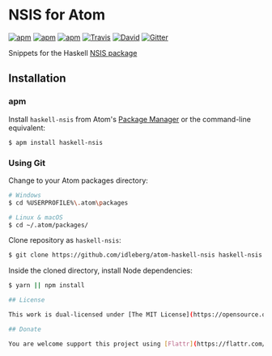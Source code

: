 # NSIS for Atom

[![apm](https://img.shields.io/apm/l/haskell-nsis.svg?style=flat-square)](https://atom.io/packages/haskell-nsis)
[![apm](https://img.shields.io/apm/v/haskell-nsis.svg?style=flat-square)](https://atom.io/packages/haskell-nsis)
[![apm](https://img.shields.io/apm/dm/haskell-nsis.svg?style=flat-square)](https://atom.io/packages/haskell-nsis)
[![Travis](https://img.shields.io/travis/idleberg/atom-haskell-nsis.svg?style=flat-square)](https://travis-ci.org/idleberg/atom-haskell-nsis)
[![David](https://img.shields.io/david/dev/idleberg/atom-haskell-nsis.svg?style=flat-square)](https://david-dm.org/idleberg/atom-haskell-nsis?type=dev)
[![Gitter](https://img.shields.io/badge/chat-Gitter-ed1965.svg?style=flat-square)](https://gitter.im/NSIS-Dev/Atom)

Snippets for the Haskell [NSIS package](https://hackage.haskell.org/package/nsis)

## Installation

### apm

Install `haskell-nsis` from Atom's [Package Manager](http://flight-manual.atom.io/using-atom/sections/atom-packages/) or the command-line equivalent:

`$ apm install haskell-nsis`

### Using Git

Change to your Atom packages directory:

```bash
# Windows
$ cd %USERPROFILE%\.atom\packages

# Linux & macOS
$ cd ~/.atom/packages/
```

Clone repository as `haskell-nsis`:

```bash
$ git clone https://github.com/idleberg/atom-haskell-nsis haskell-nsis
```

Inside the cloned directory, install Node dependencies:

```bash
$ yarn || npm install

## License

This work is dual-licensed under [The MIT License](https://opensource.org/licenses/MIT) and the [GNU General Public License, version 2.0](https://opensource.org/licenses/GPL-2.0)

## Donate

You are welcome support this project using [Flattr](https://flattr.com/submit/auto?user_id=idleberg&url=https://github.com/idleberg/atom-haskell-nsis) or Bitcoin `17CXJuPsmhuTzFV2k4RKYwpEHVjskJktRd`